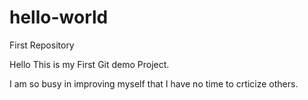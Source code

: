 # hello-world
First Repository

Hello This is my First Git demo Project.

I am so busy in improving myself that I have no time to crticize others.
